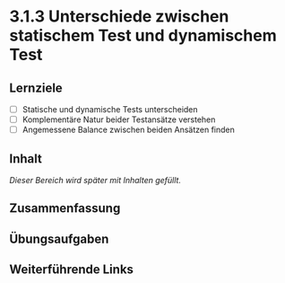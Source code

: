# 3.1.3 Unterschiede zwischen statischem Test und dynamischem Test

## Lernziele

- [ ] Statische und dynamische Tests unterscheiden
- [ ] Komplementäre Natur beider Testansätze verstehen
- [ ] Angemessene Balance zwischen beiden Ansätzen finden

## Inhalt

_Dieser Bereich wird später mit Inhalten gefüllt._

## Zusammenfassung

## Übungsaufgaben

## Weiterführende Links
